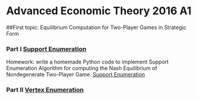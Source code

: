 # Advanced Economic Theory 2016 A1
##First topic: Equilibrium Computation for Two-Player Games in Strategic Form
### Part I [Support Enumeration](http://www.oyama.e.u-tokyo.ac.jp/theory16/vonStengel07_1.pdf)
Homework: write a homemade Python code to implement Support Enumeration Algorithm for computing the Nash Equilibrium of Nondegenerate Two-Player Game. [Support Enumeration](http://nbviewer.jupyter.org/github/shizejin/theory16HW/blob/master/Nondegenerate%20Enumeration.ipynb)
### Part II [Vertex Enumeration](http://www.oyama.e.u-tokyo.ac.jp/theory16/vonStengel07_3.pdf)

